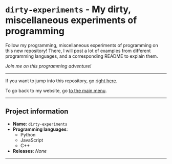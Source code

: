 <!-------------------------------
GitHub Pages index for "dirty-experiments"
-------------------------------->

# `dirty-experiments` - My dirty, miscellaneous experiments of programming

Follow my programming, miscellaneous experiments of programming on this new
repository! There, I will post a lot of examples from different programming
languages, and a corresponding README to explain them.

_Join me on this programming adventure!_

----

If you want to jump into this repository, go [right here](http://github.com/DiddiLeija/dirty-experiments).

To go back to my website, go [to the main menu](http://diddileija.github.io).

----

## Project information

- **Name**: `dirty-experiments`
- **Programming languages**:
  - Python
  - JavaScript
  - C++
- **Releases**: _None_

----
